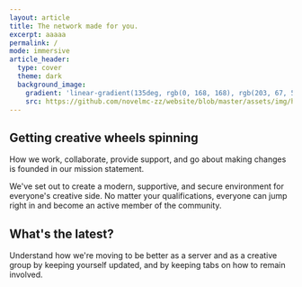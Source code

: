 ```yaml
---
layout: article
title: The network made for you.
excerpt: aaaaa
permalink: /
mode: immersive
article_header:
  type: cover
  theme: dark
  background_image:
    gradient: 'linear-gradient(135deg, rgb(0, 168, 168), rgb(203, 67, 53))'
    src: https://github.com/novelmc-zz/website/blob/master/assets/img/hero/4R2kvopvIy.png?raw=true
---
```


## Getting creative wheels spinning
How we work, collaborate, provide support, and go about making changes is founded in our mission statement.

We've set out to create a modern, supportive, and secure environment for everyone's creative side. No matter your qualifications, everyone can jump right in and become an active member of the community.

## What's the latest?
Understand how we're moving to be better as a server and as a creative group by keeping yourself updated, and by keeping tabs on how to remain involved.
